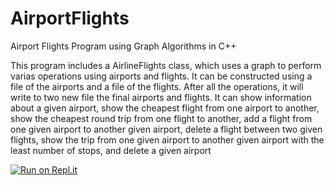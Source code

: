 # AirportFlights
Airport Flights Program using Graph Algorithms in C++

This program includes a AirlineFlights class, which uses a graph to perform varias operations using airports and flights.
It can be constructed using a file of the airports and a file of the flights. After all the operations, it will write to two new file the final airports and flights.
It can show information about a given airport, show the cheapest flight from one airport to another, show the cheapest round trip from one flight to another, add a flight from one given airport to another given airport, delete a flight between two given flights, show the trip from one given airport to another given airport with the least number of stops, and delete a given airport

[![Run on Repl.it](https://repl.it/badge/github/danielzelfo/AirportFlights)](https://repl.it/github/danielzelfo/AirportFlights)
